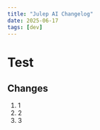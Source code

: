 ```yaml
---
title: "Julep AI Changelog"
date: 2025-06-17
tags: [dev]
---
```


# Test

## Changes

1. 1
2. 2
3. 3